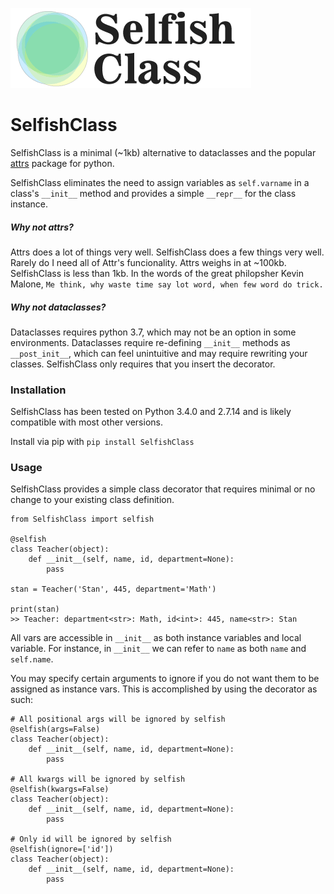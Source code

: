 ![Logo](https://raw.githubusercontent.com/sawyersteven/SelfishClass/master/img/Logo_wide.png)

# SelfishClass
SelfishClass is a minimal (~1kb) alternative to dataclasses and the popular [attrs](https://github.com/python-attrs/attrs) package for python.

SelfishClass eliminates the need to assign variables as `self.varname` in a class's `__init__` method and provides a simple `__repr__` for the class instance.

##### Why not attrs?

Attrs does a lot of things very well. SelfishClass does a few things very well. Rarely do I need all of Attr's funcionality. Attrs weighs in at ~100kb. SelfishClass is less than 1kb. In the words of the great philopsher Kevin Malone, `Me think, why waste time say lot word, when few word do trick.`

##### Why not dataclasses?
Dataclasses requires python 3.7, which may not be an option in some environments. Dataclasses require re-defining `__init__` methods as `__post_init__`, which can feel unintuitive and may require rewriting your classes. SelfishClass only requires that you insert the decorator.

### Installation
SelfishClass has been tested on Python 3.4.0 and 2.7.14 and is likely compatible with most other versions.

Install via pip with `pip install SelfishClass`

### Usage
SelfishClass provides a simple class decorator that requires minimal or no change to your existing class definition.

    from SelfishClass import selfish

    @selfish
    class Teacher(object):
        def __init__(self, name, id, department=None):
            pass

    stan = Teacher('Stan', 445, department='Math')

    print(stan)
    >> Teacher: department<str>: Math, id<int>: 445, name<str>: Stan

All vars are accessible in `__init__` as both instance variables and local variable. For instance, in `__init__` we can refer to `name` as both `name` and `self.name`.

You may specify certain arguments to ignore if you do not want them to be assigned as instance vars. This is accomplished by using the decorator as such:
    
    # All positional args will be ignored by selfish
    @selfish(args=False)
    class Teacher(object):
        def __init__(self, name, id, department=None):
            pass
            
    # All kwargs will be ignored by selfish
    @selfish(kwargs=False)
    class Teacher(object):
        def __init__(self, name, id, department=None):
            pass
            
    # Only id will be ignored by selfish
    @selfish(ignore=['id'])
    class Teacher(object):
        def __init__(self, name, id, department=None):
            pass